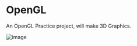 # OpenGL
An OpenGL Practice project, will make 3D Graphics.

![image](https://user-images.githubusercontent.com/64399367/187471197-7fbd592f-0493-4c49-94a8-4e4131026417.png)
